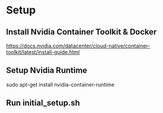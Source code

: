 # Setup

## Install Nvidia Container Toolkit & Docker
https://docs.nvidia.com/datacenter/cloud-native/container-toolkit/latest/install-guide.html

## Setup Nvidia Runtime
sudo apt-get install nvidia-container-runtime

## Run initial_setup.sh